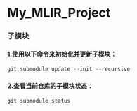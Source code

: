 # My_MLIR_Project

### 子模块
#### 1.使用以下命令来初始化并更新子模块：
```cpp
git submodule update --init --recursive
```

#### 2.查看当前仓库的子模块状态：
```cpp
git submodule status
```
